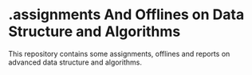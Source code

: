 # .assignments And Offlines on Data Structure and Algorithms
 This repository contains some assignments, offlines and reports on advanced data structure and algorithms.
